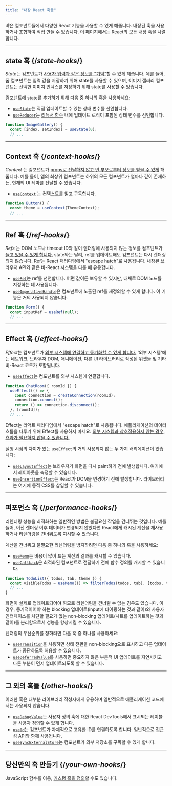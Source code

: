 ```yaml
---
title: "내장 React 훅들"
---
```


<Intro>

*훅*은 컴포넌트들에서 다양한 React 기능을 사용할 수 있게 해줍니다. 내장된 훅을 사용하거나 조합하여 직접 만들 수 있습니다. 이 페이지에서는 React의 모든 내장 훅을 나열합니다.

</Intro>

---

## state 훅 {/*state-hooks*/}

*State*는 컴포넌트가 [사용자 입력과 같은 정보를 "기억"](/learn/state-a-components-memory)할 수 있게 해줍니다. 예를 들어, 폼 컴포넌트는 입력 값을 저장하기 위해 state를 사용할 수 있으며, 이미지 갤러리 컴포넌트는 선택한 이미지 인덱스를 저장하기 위해 state를 사용할 수 있습니다.

컴포넌트에 state를 추가하기 위해 다음 중 하나의 훅을 사용하세요:

* [`useState`](/reference/react/useState)는 직접 업데이트할 수 있는 상태 변수를 선언합니다.
* [`useReducer`](/reference/react/useReducer)는 [리듀서 함수](/learn/extracting-state-logic-into-a-reducer) 내에 업데이트 로직이 포함된 상태 변수를 선언합니다. 

```js
function ImageGallery() {
  const [index, setIndex] = useState(0);
  // ...
```

---

## Context 훅 {/*context-hooks*/}

*Context* 는 컴포넌트가 [props로 전달하지 않고 먼 부모로부터 정보를 받을 수 있게](/learn/passing-props-to-a-component) 해줍니다. 예를 들어, 앱의 최상위 컴포넌트는 하위의 모든 컴포넌트가 얼마나 깊이 존재하든, 현재의 UI 테마를 전달할 수 있습니다.

* [`useContext`](/reference/react/useContext) 는 컨텍스트를 읽고 구독합니다.

```js
function Button() {
  const theme = useContext(ThemeContext);
  // ...
```

---

## Ref 훅 {/*ref-hooks*/}

*Refs* 는 DOM 노드나 timeout ID와 같이 렌더링에 사용되지 않는 정보를 컴포넌트가 [들고 있을 수 있게 합니다.](/learn/referencing-values-with-refs) state와는 달리, ref를 업데이트해도 컴포넌트는 다시 렌더링되지 않습니다. Ref는 React 패러다임에서 "escape hatch"로 사용됩니다. 내장된 브라우저 API와 같은 비-React 시스템을 다룰 때 유용합니다.

* [`useRef`](/reference/react/useRef)는 ref를 선언합니다. 어떤 값이든 보유할 수 있지만, 대체로 DOM 노드를 지정하는 데 사용됩니다.
* [`useImperativeHandle`](/reference/react/useImperativeHandle)은 컴포넌트에 노출된 ref를 재정의할 수 있게 합니다. 이 기능은 거의 사용되지 않습니다.

```js
function Form() {
  const inputRef = useRef(null);
  // ...
```

---

## Effect 훅 {/*effect-hooks*/}

*Effect*는 컴포넌트가 [외부 시스템에 연결하고 동기화할 수 있게 합니다.](/learn/synchronizing-with-effects) '외부 시스템'에는 네트워크, 브라우저 DOM, 애니메이션, 다른 UI 라이브러리로 작성된 위젯들 및 기타 비-React 코드가 포함됩니다.

* [`useEffect`](/reference/react/useEffect)는 컴포넌트를 외부 시스템에 연결합니다.

```js
function ChatRoom({ roomId }) {
  useEffect(() => {
    const connection = createConnection(roomId);
    connection.connect();
    return () => connection.disconnect();
  }, [roomId]);
  // ...
```

Effect는 리액트 패러다임에서 "escape hatch"로 사용됩니다. 애플리케이션의 데이터 흐름을 다루기 위해 Effect를 사용하지 마세요. [외부 시스템과 상호작용하지 않는 경우, 효과가 필요하지 않을 수 있습니다.](/learn/you-might-not-need-an-effect)

실행 시점의 차이가 있는 `useEffect`의 거의 사용되지 않는 두 가지 배리에이션이 있습니다:

* [`useLayoutEffect`](/reference/react/useLayoutEffect)는 브라우저가 화면을 다시 paint하기 전에 발생합니다. 여기에서 레이아웃을 측정할 수 있습니다.
* [`useInsertionEffect`](/reference/react/useInsertionEffect)는 React가 DOM을 변경하기 전에 발생합니다. 라이브러리는 여기에 동적 CSS를 삽입할 수 있습니다.

---

## 퍼포먼스 훅 {/*performance-hooks*/}

리렌더링 성능을 최적화하는 일반적인 방법은 불필요한 작업을 건너뛰는 것입니다. 예를 들어, 이전 렌더링 이후 데이터가 변경되지 않았다면 React에게 캐시된 계산을 재사용하거나 리렌더링을 건너뛰도록 지시할 수 있습니다.

계산을 건너뛰고 불필요한 리렌더링을 방지하려면 다음 중 하나의 훅을 사용하세요:

*   [`useMemo`](/reference/react/useMemo)는 비용이 많이 드는 계산의 결과를 캐시할 수 있습니다.
*   [`useCallback`](/reference/react/useCallback)은 최적화된 컴포넌트로 전달하기 전에 함수 정의를 캐시할 수 있습니다.

```js
function TodoList({ todos, tab, theme }) {
  const visibleTodos = useMemo(() => filterTodos(todos, tab), [todos, tab]);
  // ...
}
```

화면이 실제로 업데이트되어야 하므로 리렌더링을 건너뛸 수 없는 경우도 있습니다. 이 경우, 동기적이어야 하는 blocking 업데이트(input에 타이핑하는 것과 같이)와 사용자 인터페이스를 차단할 필요가 없는 non-blocking 업데이트(차트를 업데이트하는 것과 같이)를 분리함으로서 성능을 향상시킬 수 있습니다.

렌더링의 우선순위를 정하려면 다음 훅 중 하나를 사용하세요:

- [`useTransition`](/reference/react/useTransition)을 사용하면 상태 전환을 non-blocking으로 표시하고 다른 업데이트가 중단하도록 허용할 수 있습니다.
- [`useDeferredValue`](/reference/react/useDeferredValue)를 사용하면 중요하지 않은 부분적 UI 업데이트를 지연시키고 다른 부분이 먼저 업데이트되도록 할 수 있습니다.

---

## 그 외의 훅들 {/*other-hooks*/}

이러한 훅은 대부분 라이브러리 작성자에게 유용하며 일반적으로 애플리케이션 코드에서는 사용되지 않습니다.

*   [`useDebugValue`](/reference/react/useDebugValue)는 사용자 정의 훅에 대한 React DevTools에서 표시되는 레이블을 사용자 정의할 수 있게 합니다.
*   [`useId`](/reference/react/useId)는 컴포넌트가 자체적으로 고유한 ID를 연결하도록 합니다. 일반적으로 접근성 API와 함께 사용됩니다.
*   [`useSyncExternalStore`](/reference/react/useSyncExternalStore)는 컴포넌트가 외부 저장소를 구독할 수 있게 합니다.

---

## 당신만의 훅 만들기 {/*your-own-hooks*/}

JavaScript 함수를 이용, [커스텀 훅을 정의](/learn/reusing-logic-with-custom-hooks#extracting-your-own-custom-hook-from-a-component)할 수도 있습니다.
